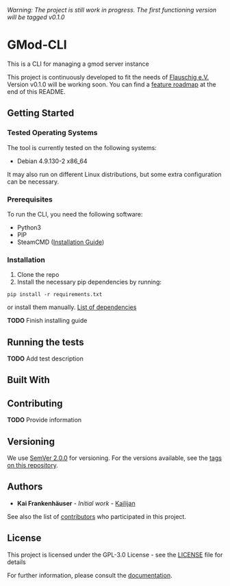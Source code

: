 *Warning: The project is still work in progress. The first functioning version will be tagged v0.1.0*
# GMod-CLI
This is a CLI for managing a gmod server instance

This project is continuously developed to fit the needs of [Flauschig e.V.](https://flauschig.net)
Version v0.1.0 will be working soon. You can find a [feature roadmap](#feature-roadmap) at the end of this README.

## Getting Started

### Tested Operating Systems

The tool is currently tested on the following systems:
- Debian 4.9.130-2 x86_64

It may also run on different Linux distributions, but some extra configuration can be necessary.

### Prerequisites

To run the CLI, you need the following software:
- Python3
- PIP
- SteamCMD ([Installation Guide](https://developer.valvesoftware.com/wiki/SteamCMD#Downloading_SteamCMD))

### Installation

1. Clone the repo
2. Install the necessary pip dependencies by running:
```
pip install -r requirements.txt
```
or install them manually.
[List of dependencies](requirements.txt)

__TODO__ Finish installing guide

## Running the tests

__TODO__ Add test description

## Built With

## Contributing

__TODO__ Provide information

## Versioning

We use [SemVer 2.0.0](https://semver.org/spec/v2.0.0.html) for versioning. For the versions available, see the [tags on this repository](https://github.com/Kailijan/GMod-CLI/tags).

## Authors

* **Kai Frankenhäuser** - *Initial work* - [Kailijan](https://github.com/Kailijan)

See also the list of [contributors](https://github.com/Kailijan/GMod-CLI/graphs/contributors) who participated in this project.

## License

This project is licensed under the GPL-3.0 License - see the [LICENSE](LICENSE) file for details

For further information, please consult the [documentation](https://kailijan.github.io/GMod-CLI/).
